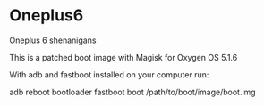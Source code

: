 # Oneplus6
Oneplus 6 shenanigans

This is a patched boot image with Magisk for Oxygen OS 5.1.6

With adb and fastboot installed on your computer run:

adb reboot bootloader
fastboot boot /path/to/boot/image/boot.img
